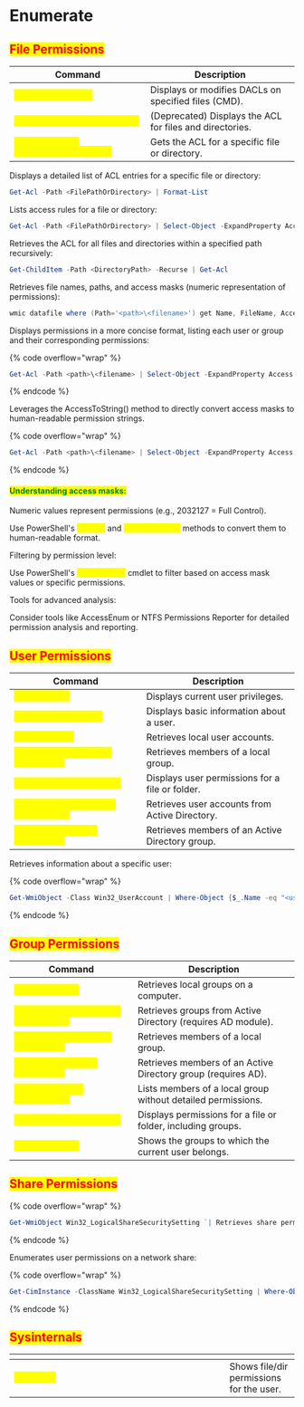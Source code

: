 # Enumerate

## <mark style="color:red;">File Permissions</mark>

<table data-header-hidden data-full-width="true"><thead><tr><th>Command</th><th>Description</th></tr></thead><tbody><tr><td><mark style="color:yellow;"><code>icacls &#x3C;FilePath></code></mark></td><td>Displays or modifies DACLs on specified files (CMD).</td></tr><tr><td><mark style="color:yellow;"><code>cacls &#x3C;FilePathOrDirectory></code></mark></td><td>(Deprecated) Displays the ACL for files and directories.</td></tr><tr><td><mark style="color:yellow;"><code>Get-Acl -Path &#x3C;FilePathOrDirectory></code></mark></td><td>Gets the ACL for a specific file or directory.</td></tr></tbody></table>

Displays a detailed list of ACL entries for a specific file or directory:

```powershell
Get-Acl -Path <FilePathOrDirectory> | Format-List
```

Lists access rules for a file or directory:

```powershell
Get-Acl -Path <FilePathOrDirectory> | Select-Object -ExpandProperty Access
```

Retrieves the ACL for all files and directories within a specified path recursively:

```powershell
Get-ChildItem -Path <DirectoryPath> -Recurse | Get-Acl
```

Retrieves file names, paths, and access masks (numeric representation of permissions):

```powershell
wmic datafile where (Path='<path>\<filename>') get Name, FileName, AccessMask
```

Displays permissions in a more concise format, listing each user or group and their corresponding permissions:

{% code overflow="wrap" %}
```powershell
Get-Acl -Path <path>\<filename> | Select-Object -ExpandProperty Access | ForEach-Object {$_.IdentityReference; $_.FileSystemRights}
```
{% endcode %}

Leverages the AccessToString() method to directly convert access masks to human-readable permission strings.

{% code overflow="wrap" %}
```powershell
Get-Acl -Path <path>\<filename> | Select-Object -ExpandProperty Access | ForEach-Object { $_.IdentityReference; $_.FileSystemRights.ToString() }
```
{% endcode %}

#### <mark style="color:green;">Understanding access masks:</mark>

Numeric values represent permissions (e.g., 2032127 = Full Control).

Use PowerShell's <mark style="color:yellow;">`Get-Acl`</mark> and <mark style="color:yellow;">`AccessToString`</mark> methods to convert them to human-readable format.

Filtering by permission level:

Use PowerShell's <mark style="color:yellow;">`Where-Object`</mark> cmdlet to filter based on access mask values or specific permissions.

Tools for advanced analysis:

Consider tools like AccessEnum or NTFS Permissions Reporter for detailed permission analysis and reporting.

## <mark style="color:red;">User Permissions</mark>

<table data-header-hidden data-full-width="true"><thead><tr><th>Command</th><th>Description</th></tr></thead><tbody><tr><td><mark style="color:yellow;"><code>whoami /priv</code></mark></td><td>Displays current user privileges.</td></tr><tr><td><mark style="color:yellow;"><code>net user &#x3C;username></code></mark></td><td>Displays basic information about a user.</td></tr><tr><td><mark style="color:yellow;"><code>Get-LocalUser</code></mark></td><td>Retrieves local user accounts.</td></tr><tr><td><mark style="color:yellow;"><code>Get-LocalGroupMember &#x3C;GroupName></code></mark></td><td>Retrieves members of a local group.</td></tr><tr><td><mark style="color:yellow;"><code>icacls &#x3C;file_or_folder></code></mark></td><td>Displays user permissions for a file or folder.</td></tr><tr><td><mark style="color:yellow;"><code>Get-ADUser -Filter * -Properties *</code></mark></td><td>Retrieves user accounts from Active Directory.</td></tr><tr><td><mark style="color:yellow;"><code>Get-ADGroupMember &#x3C;GroupName></code></mark></td><td>Retrieves members of an Active Directory group.</td></tr></tbody></table>

Retrieves information about a specific user:

{% code overflow="wrap" %}
```powershell
Get-WmiObject -Class Win32_UserAccount | Where-Object {$_.Name -eq "<username>"} | Select-Object Name, FullName, Description
```
{% endcode %}

## <mark style="color:red;">Group Permissions</mark>

<table data-header-hidden data-full-width="true"><thead><tr><th>Command</th><th>Description</th></tr></thead><tbody><tr><td><mark style="color:yellow;"><code>Get-LocalGroup</code></mark></td><td>Retrieves local groups on a computer.</td></tr><tr><td><mark style="color:yellow;"><code>Get-ADGroup -Filter * -Properties *</code></mark></td><td>Retrieves groups from Active Directory (requires AD module).</td></tr><tr><td><mark style="color:yellow;"><code>Get-LocalGroupMember &#x3C;GroupName></code></mark></td><td>Retrieves members of a local group.</td></tr><tr><td><mark style="color:yellow;"><code>Get-ADGroupMember &#x3C;GroupName></code></mark></td><td>Retrieves members of an Active Directory group (requires AD).</td></tr><tr><td><mark style="color:yellow;"><code>net localgroup &#x3C;group_name></code></mark></td><td>Lists members of a local group without detailed permissions.</td></tr><tr><td><mark style="color:yellow;"><code>icacls &#x3C;file_or_folder></code></mark></td><td>Displays permissions for a file or folder, including groups.</td></tr><tr><td><mark style="color:yellow;"><code>whoami /groups</code></mark></td><td>Shows the groups to which the current user belongs.</td></tr></tbody></table>

## <mark style="color:red;">Share Permissions</mark>

{% code overflow="wrap" %}
```powershell
Get-WmiObject Win32_LogicalShareSecuritySetting `| Retrieves share permissions (PowerShell).
```
{% endcode %}

Enumerates user permissions on a network share:

{% code overflow="wrap" %}
```powershell
Get-CimInstance -ClassName Win32_LogicalShareSecuritySetting | Where-Object {$_.Name -eq "<share_name>"} | Get-CimAssociatedInstance -ResultClassName Win32_Ace | Select-Object Principal, AccessMask
```
{% endcode %}

## <mark style="color:red;">Sysinternals</mark>

<table data-header-hidden><thead><tr><th width="365"></th><th></th></tr></thead><tbody><tr><td><mark style="color:yellow;"><code>accesschk</code></mark></td><td>Shows file/dir permissions for the user.</td></tr></tbody></table>
